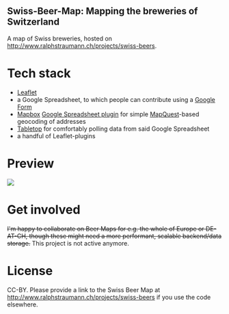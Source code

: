 Swiss-Beer-Map: Mapping the breweries of Switzerland
----------------------------------------------------

A map of Swiss breweries, hosted on http://www.ralphstraumann.ch/projects/swiss-beers. 

# Tech stack
* [Leaflet](https://github.com/Leaflet/Leaflet) 
* a Google Spreadsheet, to which people can contribute using a [Google Form](https://docs.google.com/forms/d/1L3_8pJ3zrXg7faPyVTSzP_MhXPMgcYYiNF82852msV8/viewform)
* [Mapbox](https://www.mapbox.com) [Google Spreadsheet plugin](https://www.mapbox.com/tilemill/docs/guides/google-docs/#geocoding) for simple [MapQuest](http://developer.mapquest.com/web/products/dev-services/geocoding-ws)-based geocoding of addresses
* [Tabletop](https://github.com/jsoma/tabletop) for comfortably polling data from said Google Spreadsheet
* a handful of Leaflet-plugins

# Preview
[<img src="http://www.ralphstraumann.ch/projects/swiss-beers/img/share_picture.jpg"/>](http://www.ralphstraumann.ch/projects/swiss-beers)

# Get involved
~~I'm happy to collaborate on Beer Maps for e.g. the whole of Europe or DE-AT-CH, though these might need a more performant, scalable backend/data storage.~~ This project is not active anymore.

# License
CC-BY. Please provide a link to the Swiss Beer Map at http://www.ralphstraumann.ch/projects/swiss-beers if you use the code elsewhere.
